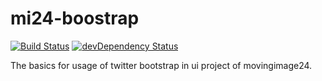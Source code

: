 # mi24-boostrap

[![Build Status](https://secure.travis-ci.org/dasrick/mi24-bootstrap.svg?branch=master)](https://travis-ci.org/dasrick/mi24-bootstrap)
[![devDependency Status](https://david-dm.org/dasrick/mi24-bootstrap/dev-status.svg)](https://david-dm.org/dasrick/mi24-bootstrap#info=devDependencies)


The basics for usage of twitter bootstrap in ui project of movingimage24.
